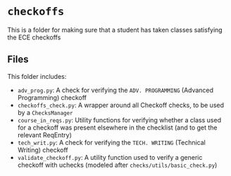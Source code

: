 # `checkoffs`

This is a folder for making sure that a student has taken classes satisfying the ECE checkoffs

## Files

This folder includes:
 - `adv_prog.py`: A check for verifying the `ADV. PROGRAMMING` (Advanced Programming) checkoff
 - `checkoffs_check.py`: A wrapper around all Checkoff checks, to be used by a `ChecksManager`
 - `course_in_reqs.py`: Utility functions for verifying whether a class used for a checkoff was present elsewhere in the checklist (and to get the relevant ReqEntry)
 - `tech_writ.py`: A check for verifying the `TECH. WRITING` (Technical Writing) checkoff
 - `validate_checkoff.py`: A utility function used to verify a generic checkoff with uchecks (modeled after `checks/utils/basic_check.py`)